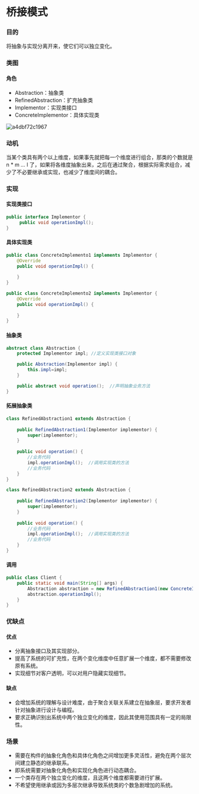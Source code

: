 # 桥接模式

### 目的

将抽象与实现分离开来，使它们可以独立变化。

### 类图

#### 角色

- Abstraction：抽象类
- RefinedAbstraction：扩充抽象类
- Implementor：实现类接口
- ConcreteImplementor：具体实现类

![a4dbf72c1967](https://cdn.jsdelivr.net/gh/ClareTung/ImageHostingService/img/a4dbf72c1967.png)

### 动机

当某个类具有两个以上维度，如果事先就把每一个维度进行组合，那类的个数就是 n * m *…* l 了，如果将各维度抽象出来，之后在通过聚合，根据实际需求组合，减少了不必要继承或实现，也减少了维度间的耦合。

### 实现

#### 实现类接口

```java
public interface Implementor {
     public void operationImpl();  
}
```

#### 具体实现类

```java
public class ConcreteImplemento1 implements Implementor {
    @Override
    public void operationImpl() {
       
    }
}

public class ConcreteImplemento2 implements Implementor {
    @Override
    public void operationImpl() {
       
    }
}
```

#### 抽象类

```java
abstract class Abstraction {  
    protected Implementor impl; //定义实现类接口对象  

    public Abstraction(Implementor impl) {  
        this.impl=impl;  
    }  

    public abstract void operation();  //声明抽象业务方法  
}
```

#### 拓展抽象类

```java
class RefinedAbstraction1 extends Abstraction {  
    
    public RefinedAbstraction1(Implementor implementor) {
        super(implementor);
    }
    
    public void operation() {  
        //业务代码  
        impl.operationImpl();  //调用实现类的方法  
        //业务代码  
    }  
}

class RefinedAbstraction2 extends Abstraction {  
    
    public RefinedAbstraction2(Implementor implementor) {
        super(implementor);
    }
    
    public void operation() {  
        //业务代码  
        impl.operationImpl();  //调用实现类的方法  
        //业务代码  
    }  
}
```

#### 调用

```java
public class Client {
    public static void main(String[] args) {
        Abstraction abstraction = new RefinedAbstraction1(new ConcreteImplemento2());
        abstraction.operationImpl();
    }
}
```

### 优缺点

#### 优点

- 分离抽象接口及其实现部分。
- 提高了系统的可扩充性，在两个变化维度中任意扩展一个维度，都不需要修改原有系统。
- 实现细节对客户透明，可以对用户隐藏实现细节。

#### 缺点

- 会增加系统的理解与设计难度，由于聚合关联关系建立在抽象层，要求开发者针对抽象进行设计与编程。
- 要求正确识别出系统中两个独立变化的维度，因此其使用范围具有一定的局限性。

### 场景

- 需要在构件的抽象化角色和具体化角色之间增加更多灵活性，避免在两个层次间建立静态的继承联系。
- 即系统需要对抽象化角色和实现化角色进行动态耦合。
- 一个类存在两个独立变化的维度，且这两个维度都需要进行扩展。
- 不希望使用继承或因为多层次继承导致系统类的个数急剧增加的系统。